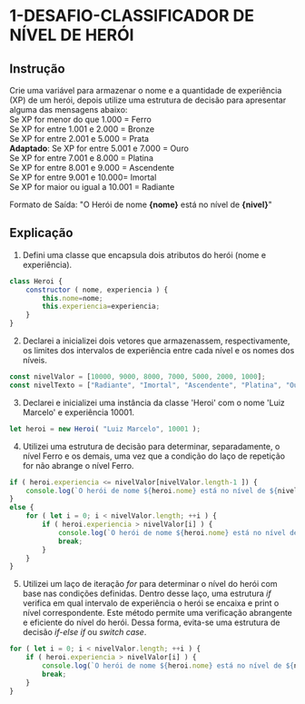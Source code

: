 # 1-DESAFIO-CLASSIFICADOR DE NÍVEL DE HERÓI
## Instrução
Crie uma variável para armazenar o nome e a quantidade de experiência (XP) de um herói, depois utilize uma estrutura de decisão para apresentar alguma das mensagens abaixo:<br>
Se XP for menor do que 1.000 = Ferro<br>
Se XP for entre 1.001 e 2.000 = Bronze<br>
Se XP for entre 2.001 e 5.000 = Prata<br>
**Adaptado**: Se XP for entre 5.001 e 7.000 = Ouro<br>
Se XP for entre 7.001 e 8.000 = Platina<br>
Se XP for entre 8.001 e 9.000 = Ascendente<br>
Se XP for entre 9.001 e 10.000= Imortal<br>
Se XP for maior ou igual a 10.001 = Radiante<br>

Formato de Saída: "O Herói de nome **{nome}** está no nível de **{nivel}**"
## Explicação
1. Defini uma classe que encapsula dois atributos do herói (nome e experiência).
```js
class Heroi {
    constructor ( nome, experiencia ) {
        this.nome=nome;
        this.experiencia=experiencia;
    }
}
```
2. Declarei a inicializei dois vetores que armazenassem, respectivamente, os limites dos intervalos de experiência entre cada nível e os nomes dos níveis.
```js
const nivelValor = [10000, 9000, 8000, 7000, 5000, 2000, 1000];
const nivelTexto = ["Radiante", "Imortal", "Ascendente", "Platina", "Ouro", "Prata", "Bronze", "Ferro"];
```
3. Declarei e inicializei uma instância da classe 'Heroi' com o nome 'Luiz Marcelo' e experiência 10001.
```js
let heroi = new Heroi( "Luiz Marcelo", 10001 );
```
4. Utilizei uma estrutura de decisão para determinar, separadamente, o nível Ferro e os demais, uma vez que a condição do laço de repetição for não abrange o nível Ferro.
```js
if ( heroi.experiencia <= nivelValor[nivelValor.length-1 ]) {
    console.log(`O herói de nome ${heroi.nome} está no nível de ${nivelTexto[nivelTexto.length-1]}.`);
}
else {
    for ( let i = 0; i < nivelValor.length; ++i ) {
        if ( heroi.experiencia > nivelValor[i] ) {
            console.log(`O herói de nome ${heroi.nome} está no nível de ${nivelTexto[i]}.`);
            break;
        }
    }
}
```
5. Utilizei um laço de iteração _for_ para determinar o nível do herói com base nas condições definidas. Dentro desse laço, uma estrutura _if_ verifica em qual intervalo de experiência o herói se encaixa e print o nível correspondente. Este método permite uma verificação abrangente e eficiente do nível do herói. Dessa forma, evita-se uma estrutura de decisão _if-else if_ ou _switch case_. 
```js
for ( let i = 0; i < nivelValor.length; ++i ) {
    if ( heroi.experiencia > nivelValor[i] ) {
        console.log(`O herói de nome ${heroi.nome} está no nível de ${nivelTexto[i]}.`);
        break;
    }
}
```
